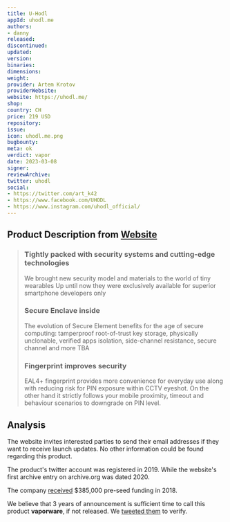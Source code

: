 ```yaml
---
title: U-Hodl 
appId: uhodl.me
authors:
- danny
released: 
discontinued: 
updated: 
version: 
binaries: 
dimensions: 
weight: 
provider: Artem Krotov
providerWebsite: 
website: https://uhodl.me/
shop: 
country: CH
price: 219 USD
repository: 
issue: 
icon: uhodl.me.png
bugbounty: 
meta: ok
verdict: vapor
date: 2023-03-08
signer: 
reviewArchive: 
twitter: uhodl
social: 
- https://twitter.com/art_k42
- https://www.facebook.com/UHODL
- https://www.instagram.com/uhodl_official/
---
```


## Product Description from [Website](https://uhodl.me/)

> ### Tightly packed with security systems and cutting-edge technologies
> 
> We brought new security model and materials to the world of tiny wearables
Up until now they were exclusively available for superior smartphone developers only
> 
> ### Secure Enclave inside
>
> The evolution of Secure Element benefits for the age of secure computing: tamperproof root-of-trust key storage, physically unclonable, verified apps isolation, side-channel resistance, secure channel and more TBA
>
> ### Fingerprint improves security
>
> EAL4+ fingerprint provides more convenience for everyday use along with reducing risk for PIN exposure within CCTV eyeshot. On the other hand it strictly follows your mobile proximity, timeout and behaviour scenarios to downgrade on PIN level.

## Analysis 

The website invites interested parties to send their email addresses if they want to receive launch updates. No other information could be found regarding this product. 

The product's twitter account was registered in 2019. While the website's first archive entry on archive.org was dated 2020. 

The company [received](https://www.crunchbase.com/organization/u-hodl) $385,000 pre-seed funding in 2018.

We believe that 3 years of announcement is sufficient time to call this product **vaporware**, if not released. We [tweeted them](https://twitter.com/BitcoinWalletz/status/1633408799187906561) to verify.